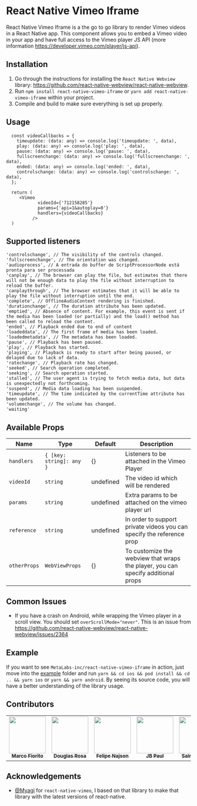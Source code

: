 # React Native Vimeo Iframe

React Native Vimeo Iframe is a the go to go library to render Vimeo videos in a React Native app.
This component allows you to embed a Vimeo video in your app and have full access to
the Vimeo player JS API (more information https://developer.vimeo.com/player/js-api).

## Installation

1. Go through the instructions for installing the
   `React Native Webview` library: https://github.com/react-native-webview/react-native-webview.
2. Run `npm install react-native-vimeo-iframe` or `yarn add react-native-vimeo-iframe` within your project.
3. Compile and build to make sure everything is set up properly.

## Usage

```
  const videoCallbacks = {
    timeupdate: (data: any) => console.log('timeupdate: ', data),
    play: (data: any) => console.log('play: ', data),
    pause: (data: any) => console.log('pause: ', data),
    fullscreenchange: (data: any) => console.log('fullscreenchange: ', data),
    ended: (data: any) => console.log('ended: ', data),
    controlschange: (data: any) => console.log('controlschange: ', data),
  };

  return (
     <Vimeo
            videoId={'712158285'}
            params={'api=1&autoplay=0'}
            handlers={videoCallbacks}
          />
  )
```

## Supported listeners

```
'controlschange', // The visibility of the controls changed.
'fullscreenchange', // The orientation was changed.
'audioprocess', // A entrada do buffer de ScriptProcessorNode está pronta para ser processada
'canplay', // The browser can play the file, but estimates that there will not be enough data to play the file without interruption to reload the buffer.
'canplaythrough', // The browser estimates that it will be able to play the file without interruption until the end.
'complete', // OfflineAudioContext rendering is finished.
'durationchange', // The duration attribute has been updated.
'emptied', // Absence of content. For example, this event is sent if the media has been loaded (or partially) and the load() method has been called to reload the content.
'ended', // Playback ended due to end of content
'loadeddata', // The first frame of media has been loaded.
'loadedmetadata', // The metadata has been loaded.
'pause', // Playback has been paused.
'play', // Playback has started.
'playing', // Playback is ready to start after being paused, or delayed due to lack of data.
'ratechange', // Playback rate has changed.
'seeked', // Search operation completed.
'seeking', // Search operation started.
'stalled', // The user agent is trying to fetch media data, but data is unexpectedly not forthcoming.
'suspend', // Media data loading has been suspended.
'timeupdate', // The time indicated by the currentTime attribute has been updated.
'volumechange', // The volume has changed.
'waiting'
```

## Available Props

| Name         | Type                     | Default   | Description                                                                      |
| ------------ | ------------------------ | --------- | -------------------------------------------------------------------------------- |
| `handlers`   | `{ [key: string]: any }` | {}        | Listeners to be attached in the Vimeo Player                                     |
| `videoId`    | `string`                 | undefined | The video id which will be rendered                                              |
| `params`     | `string`                 | undefined | Extra params to be attached on the vimeo player url                              |
| `reference`  | `string`                 | undefined | In order to support private videos you can specify the reference prop            |
| `otherProps` | `WebViewProps`           | {}        | To customize the webview that wraps the player, you can specify additional props |

## Common Issues

- If you have a crash on Android, while wrapping the Vimeo player in a scroll view. You should set `overScrollMode="never"`. This is an issue from https://github.com/react-native-webview/react-native-webview/issues/2364

## Example

If you want to see `MetaLabs-inc/react-native-vimeo-iframe` in action, just move into the [example](/example) folder and run `yarn && cd ios && pod install && cd .. && yarn ios` or `yarn && yarn android`. By seeing its source code, you will have a better understanding of the library usage.

## Contributors

<!-- ALL-CONTRIBUTORS-LIST:START - Do not remove or modify this section -->
<!-- prettier-ignore-start -->
<!-- markdownlint-disable -->
<table>
  <tr>
    <td align="center"><a href="https://github.com/Marcoo09"><img src="https://avatars.githubusercontent.com/Marcoo09" width="100px;" alt=""/><br /><sub><b>Marco Fiorito</b></sub></a></td>
    <td align="center"><a href="https://github.com/douglasrosa0110"><img src="https://avatars.githubusercontent.com/douglasrosa0110" width="100px;" alt=""/><br /><sub><b>Douglas Rosa</b></sub></a></td>
    <td align="center"><a href="https://github.com/felipe-najson"><img src="https://avatars.githubusercontent.com/felipe-najson" width="100px;" alt=""/><br /><sub><b>Felipe Najson</b></sub></a></td>
    <td align="center"><a href="https://github.com/yjb94"><img src="https://avatars.githubusercontent.com/yjb94" width="100px;" alt=""/><br /><sub><b>JB Paul</b></sub></a></td>
    <td align="center"><a href="https://github.com/SalmanK81099"><img src="https://avatars.githubusercontent.com/SalmanK81099" width="100px;" alt=""/><br /><sub><b>Salman Khan</b></sub></a></td>
  </tr>
</table>

## Acknowledgements

- [@Myagi](https://github.com/Myagi) for `react-native-vimeo`, I based on that library to make that library with the latest versions of react-native.
